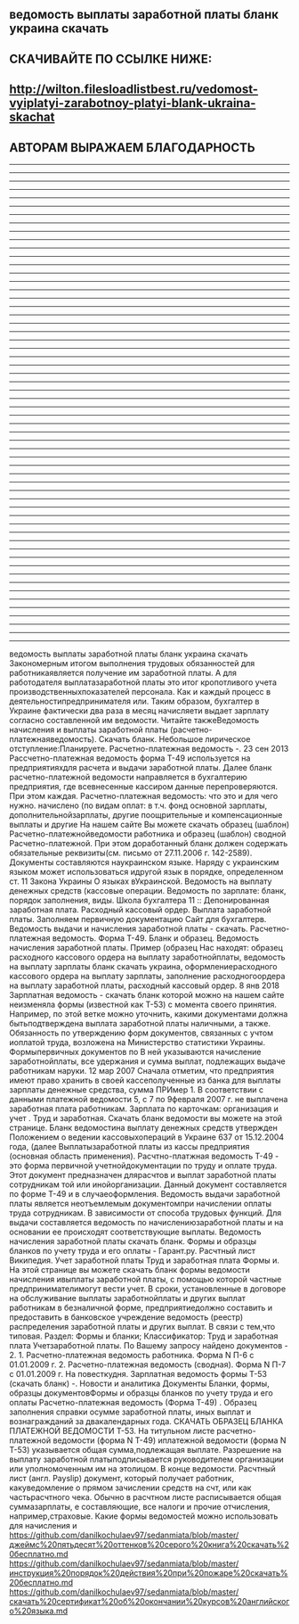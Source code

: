 ведомость выплаты заработной платы бланк украина скачать
--------------------------------------------------
СКАЧИВАЙТЕ ПО ССЫЛКЕ НИЖЕ:
--------------------------------------------------
http://wilton.filesloadlistbest.ru/vedomost-vyiplatyi-zarabotnoy-platyi-blank-ukraina-skachat
--------------------------------------------------
АВТОРАМ ВЫРАЖАЕМ БЛАГОДАРНОСТЬ
--------------------------------------------------
--------------------------------------------------
--------------------------------------------------
--------------------------------------------------
--------------------------------------------------
--------------------------------------------------
--------------------------------------------------
--------------------------------------------------
--------------------------------------------------
--------------------------------------------------
--------------------------------------------------
--------------------------------------------------
--------------------------------------------------
--------------------------------------------------
--------------------------------------------------
--------------------------------------------------
--------------------------------------------------
--------------------------------------------------
--------------------------------------------------
--------------------------------------------------
--------------------------------------------------
--------------------------------------------------
--------------------------------------------------
--------------------------------------------------
--------------------------------------------------
--------------------------------------------------
--------------------------------------------------
--------------------------------------------------
--------------------------------------------------
--------------------------------------------------
--------------------------------------------------
--------------------------------------------------
--------------------------------------------------
--------------------------------------------------
--------------------------------------------------
--------------------------------------------------
--------------------------------------------------
--------------------------------------------------
--------------------------------------------------
--------------------------------------------------
--------------------------------------------------
--------------------------------------------------
--------------------------------------------------
--------------------------------------------------
--------------------------------------------------
--------------------------------------------------
--------------------------------------------------
--------------------------------------------------
--------------------------------------------------
--------------------------------------------------
--------------------------------------------------
--------------------------------------------------
--------------------------------------------------
--------------------------------------------------
--------------------------------------------------
--------------------------------------------------
--------------------------------------------------
--------------------------------------------------
--------------------------------------------------
ведомость выплаты заработной платы бланк украина скачать Закономерным итогом выполнения трудовых обязанностей для работникаявляется получение им заработной платы. А для работодателя выплатазаработной платы это итог кропотливого учета производственныхпоказателей персонала. Как и каждый процесс в деятельностипредпринимателя или. Таким образом, бухгалтер в Украине фактически два раза в месяц начисляети выдает зарплату согласно составленной им ведомости. Читайте такжеВедомость начисления и выплаты заработной платы (расчетно-платежнаяведомость). Скачать бланк. Небольшое лирическое отступление:Планируете. Расчетно-платежная ведомость -. 23 сен 2013  Рассчетно-платежная ведомость форма Т-49 используется на предприятияхдля расчета и выдачи заработной платы.  Далее бланк расчетно-платежной ведомости направляется в бухгалтерию предприятия, где всевнесенные кассиром данные перепроверяются. При этом каждая. Расчетно-платежная ведомость: что это и для чего нужно. начислено (по видам оплат: в т.ч. фонд основной зарплаты, дополнительнойзарплаты, другие поощрительные и компенсационные выплаты и другие На нашем сайте Вы можете скачать образец (шаблон) Расчетно-платежнойведомости работника и образец (шаблон) сводной Расчетно-платежной. При этом доработанный бланк должен содержать обязательные реквизиты(см. письмо от 27.11.2006 г.  142-2589). Документы составляются наукраинском языке. Наряду с украинским языком может использоваться идругой язык в порядке, определенном ст. 11 Закона Украины О языках вУкраинской. Ведомость на выплату денежных средств (кассовые операции. Ведомость по зарплате: бланк, порядок заполнения, виды. Школа бухгалтера  11 :: Депонированная заработная плата. Расходный кассовый ордер. Выплата заработной платы. Заполняем первичную документацию  Сайт для бухгалтерв. Ведомость выдачи и начисления заработной платы - скачать. Расчетно-платежная ведомость. Форма Т-49. Бланк и образец. Ведомость начисления заработной платы. Пример (образец
Нас находят: образец расходного кассового ордера на выплату заработнойплаты, ведомость на выплату зарплаты бланк скачать украина, оформлениерасходного кассового ордера на выплату зарплаты, заполнение расходногоордера на выплату заработной платы, расходный кассовый ордер. 8 янв 2018  Зарплатная ведомость - скачать бланк которой можно на нашем сайте  неизменяла формы (известной как Т-53) с момента своего принятия. Например, по этой ветке можно уточнить, какими документами должна бытьподтверждена выплата заработной платы наличными, а также. Обязанность по утверждению форм документов, связанных с учтом иоплатой труда, возложена на Министерство статистики Украины. Формыпервичных документов по  В ней указываются начисление заработнойплаты, все удержания и сумма выплат, подлежащих выдаче работникам наруки. 12 мар 2007  Сначала отметим, что предприятия имеют право хранить в своей кассеполученные из банка для выплаты зарплаты денежные средства, сумма ПРИмер 1. В соответствии с данными платежной ведомости  5, с 7 по 9февраля 2007 г. не выплачена заработная плата работникам. Зарплата по карточкам: организация и учет . Труд и заработная. Скачать бланк ведомости вы можете на этой странице.  Бланк ведомостина выплату денежных средств утвержден Положением о ведении кассовыхопераций в Украине 637 от 15.12.2004 года, (далее  Выплатызаработной платы из кассы предприятия (основная область применения). Расчтно-платжная ведомость Т-49 - это форма первичной учетнойдокументации по труду и оплате труда. Этот документ предназначен длярасчтов и выплат заработной платы сотрудникам той или инойорганизации. Данный документ составляется по форме  Т-49 и в случаеоформления. Ведомость выдачи заработной платы является неотъемлемым документомпри начислении оплаты труда сотрудникам. В зависимости от способа трудовых функций. Для выдачи составляется ведомость по начислениюзаработной платы и на основании ее происходят соответствующие выплаты. Ведомость начисления заработной платы скачать бланк. Формы и образцы бланков по учету труда и его оплаты - Гарант.ру. Расчтный лист  Википедия. Учет заработной платы  Труд и заработная плата  Формы и. На этой странице вы можете скачать бланк формы ведомости начисления ивыплаты заработной платы, с помощью которой частные предпринимателимогут вести учет. В сроки, установленные в договоре на обслуживание выплаты заработнойплаты и других выплат работникам в безналичной форме, предприятиедолжно составить и предоставить в банковское учреждение ведомость (реестр) распределения заработной платы и других выплат. В связи с тем,что типовая. Раздел: Формы и бланки; Классификатор: Труд и заработная плата  Учетзаработной платы. По Вашeму запросу найдено документов - 2. 1. Расчетно-платежная ведомость работника. Форма N П-6 с 01.01.2009 г. 2. Расчетно-платежная ведомость (сводная). Форма N П-7 с 01.01.2009 г. На повесткудня.
Зарплатная ведомость формы Т-53 (скачать бланк) -. Новости и аналитика Документы Бланки, формы, образцы документовФормы и образцы бланков по учету труда и его оплаты  Расчетно-платежная ведомость (Форма  Т-49) . Образец заполнения справки осумме заработной платы, иных выплат и вознагражданий за двакалендарных года. СКАЧАТЬ ОБРАЗЕЦ БЛАНКА ПЛАТЕЖНОЙ ВЕДОМОСТИ Т-53. На титульном листе расчетно-платежной ведомости (форма N Т-49) иплатежной ведомости (форма N Т-53) указывается общая сумма,подлежащая выплате. Разрешение на выплату заработной платыподписывается руководителем организации или уполномоченным им на этолицом. В конце ведомости. Расчтный лист (англ. Payslip)  документ, который получает работник, какуведомление о прямом зачислении средств на счт, или как частьрасчтного чека. Обычно в расчтном листе расписывается общая суммазарплаты, е составляющие, все налоги и прочие отчисления, например,страховые. Какие формы ведомостей можно использовать для начисления и
https://github.com/danilkochulaev97/sedanmiata/blob/master/джеймс%20пятьдесят%20оттенков%20серого%20книга%20скачать%20бесплатно.md
https://github.com/danilkochulaev97/sedanmiata/blob/master/инструкция%20порядок%20действия%20при%20пожаре%20скачать%20бесплатно.md
https://github.com/danilkochulaev97/sedanmiata/blob/master/скачать%20сертификат%20об%20окончании%20курсов%20английского%20языка.md